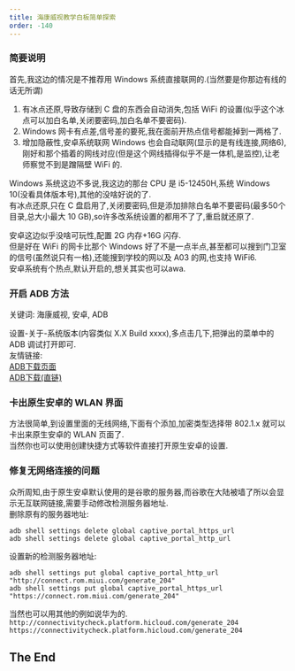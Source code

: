```yaml
---
title: 海康威视教学白板简单探索
order: -140
---
```


### 简要说明

首先,我这边的情况是不推荐用 Windows 系统直接联网的.(当然要是你那边有线的话无所谓)  

1. 有冰点还原,导致存储到 C 盘的东西会自动消失,包括 WiFi 的设置(似乎这个冰点可以加白名单,关闭要密码,加白名单不要密码).  
2. Windows 网卡有点差,信号差的要死,我在面前开热点信号都能掉到一两格了.  
3. 增加隐蔽性,安卓系统联网 Windows 也会自动联网(显示的是有线连接,网络6),刚好和那个插着的网线对应(但是这个网线插得似乎不是一体机,是监控),让老师察觉不到是蹭隔壁 WiFi 的.  

Windows 系统这边不多说,我这边的那台 CPU 是 i5-12450H,系统 Windows 10(没看具体版本号),其他的没啥好说的了.  
有冰点还原,只在 C 盘启用了,关闭要密码,但是添加排除白名单不要密码(最多50个目录,总大小最大 10 GB),so许多改系统设置的都用不了了,重启就还原了.  

安卓这边似乎没啥可玩性,配置 2G 内存+16G 闪存.  
但是好在 WiFi 的网卡比那个 Windows 好了不是一点半点,甚至都可以搜到门卫室的信号(虽然说只有一格),还能搜到学校的网以及 A03 的网,也支持 WiFi6.  
安卓系统有个热点,默认开启的,想关其实也可以awa.  

### 开启 ADB 方法

关键词: 海康威视, 安卓, ADB  

设置-关于-系统版本(内容类似 X.X Build xxxx),多点击几下,把弹出的菜单中的 ADB 调试打开即可.  
友情链接:  
[ADB下载页面](https://developer.android.google.cn/tools/releases/platform-tools?hl=zh-cn)  
[ADB下载(直链)](https://googledownloads.cn/android/repository/platform-tools-latest-windows.zip)  

### 卡出原生安卓的 WLAN 界面

方法很简单,到设置里面的无线网络,下面有个添加,加密类型选择带 802.1.x 就可以卡出来原生安卓的 WLAN 页面了.  
当然你也可以使用创建快捷方式等软件直接打开原生安卓的设置.  

### 修复无网络连接的问题

众所周知,由于原生安卓默认使用的是谷歌的服务器,而谷歌在大陆被墙了所以会显示无互联网链接,需要手动修改检测服务器地址.  
删除原有的服务器地址:  
```shell
adb shell settings delete global captive_portal_https_url
adb shell settings delete global captive_portal_http_url
```

设置新的检测服务器地址:  
```shell
adb shell settings put global captive_portal_http_url "http://connect.rom.miui.com/generate_204"
adb shell settings put global captive_portal_https_url "https://connect.rom.miui.com/generate_204"
```
当然也可以用其他的例如说华为的.  
```http://connectivitycheck.platform.hicloud.com/generate_204```  
```https://connectivitycheck.platform.hicloud.com/generate_204```  

## The End
